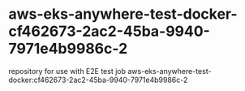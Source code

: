 # aws-eks-anywhere-test-docker-cf462673-2ac2-45ba-9940-7971e4b9986c-2
repository for use with E2E test job aws-eks-anywhere-test-docker:cf462673-2ac2-45ba-9940-7971e4b9986c-2

